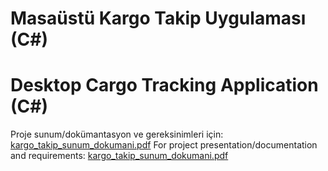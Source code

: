 # Masaüstü Kargo Takip Uygulaması (C#)
# Desktop Cargo Tracking Application (C#)

Proje sunum/dokümantasyon ve gereksinimleri için: [kargo_takip_sunum_dokumani.pdf](https://github.com/CanerCeylan/jetteslim-kargotakip-uygulamasi/files/12783007/kargo_takip_sunum_dokumani.pdf)
For project presentation/documentation and requirements: [kargo_takip_sunum_dokumani.pdf](https://github.com/CanerCeylan/jetteslim-kargotakip-uygulamasi/files/12783007/kargo_takip_sunum_dokumani.pdf)
